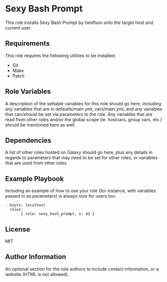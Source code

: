 Sexy Bash Prompt
================

This role installs Sexy Bash Prompt by twolfson onto the target host and current user.

Requirements
------------

This role requires the following utilities to be installed:
* Git
* Make
* Patch

Role Variables
--------------

A description of the settable variables for this role should go here, including any variables that are in defaults/main.yml, vars/main.yml, and any variables that can/should be set via parameters to the role. Any variables that are read from other roles and/or the global scope (ie. hostvars, group vars, etc.) should be mentioned here as well.

Dependencies
------------

A list of other roles hosted on Galaxy should go here, plus any details in regards to parameters that may need to be set for other roles, or variables that are used from other roles.

Example Playbook
----------------

Including an example of how to use your role (for instance, with variables passed in as parameters) is always nice for users too:

    - hosts: localhost
      roles:
         - { role: sexy_bash_prompt, x: 42 }

License
-------

MIT

Author Information
------------------

An optional section for the role authors to include contact information, or a website (HTML is not allowed).
